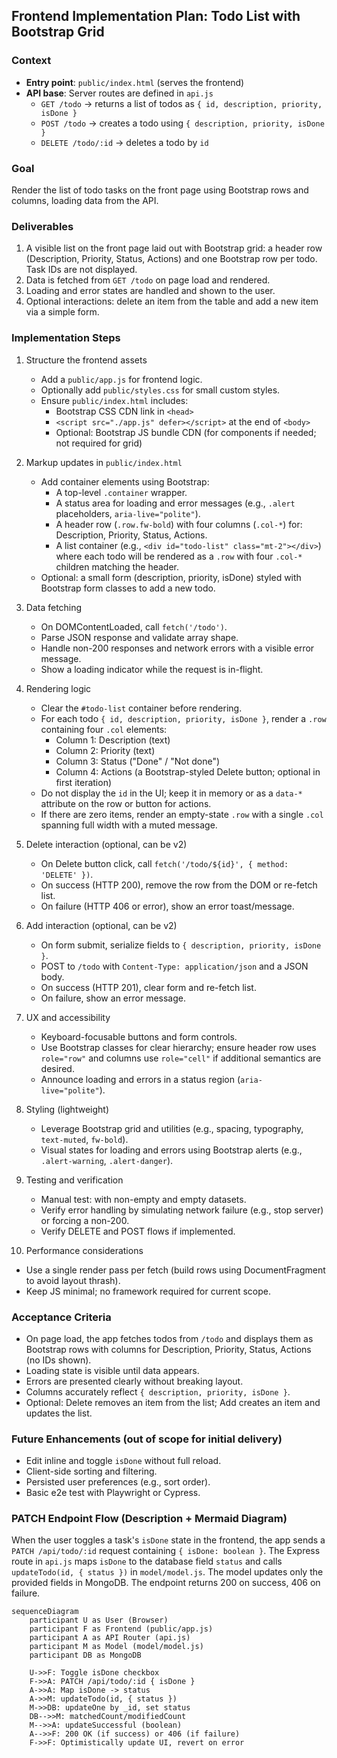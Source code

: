 ## Frontend Implementation Plan: Todo List with Bootstrap Grid

### Context
- **Entry point**: `public/index.html` (serves the frontend)
- **API base**: Server routes are defined in `api.js`
  - `GET /todo` → returns a list of todos as `{ id, description, priority, isDone }`
  - `POST /todo` → creates a todo using `{ description, priority, isDone }`
  - `DELETE /todo/:id` → deletes a todo by `id`

### Goal
Render the list of todo tasks on the front page using Bootstrap rows and columns, loading data from the API.

### Deliverables
1. A visible list on the front page laid out with Bootstrap grid: a header row (Description, Priority, Status, Actions) and one Bootstrap row per todo. Task IDs are not displayed.
2. Data is fetched from `GET /todo` on page load and rendered.
3. Loading and error states are handled and shown to the user.
4. Optional interactions: delete an item from the table and add a new item via a simple form.

### Implementation Steps
1. Structure the frontend assets
   - Add a `public/app.js` for frontend logic.
   - Optionally add `public/styles.css` for small custom styles.
   - Ensure `public/index.html` includes:
     - Bootstrap CSS CDN link in `<head>`
     - `<script src="./app.js" defer></script>` at the end of `<body>`
     - Optional: Bootstrap JS bundle CDN (for components if needed; not required for grid)

2. Markup updates in `public/index.html`
   - Add container elements using Bootstrap:
     - A top-level `.container` wrapper.
     - A status area for loading and error messages (e.g., `.alert` placeholders, `aria-live="polite"`).
     - A header row (`.row.fw-bold`) with four columns (`.col-*`) for: Description, Priority, Status, Actions.
     - A list container (e.g., `<div id="todo-list" class="mt-2"></div>`) where each todo will be rendered as a `.row` with four `.col-*` children matching the header.
   - Optional: a small form (description, priority, isDone) styled with Bootstrap form classes to add a new todo.

3. Data fetching
   - On DOMContentLoaded, call `fetch('/todo')`.
   - Parse JSON response and validate array shape.
   - Handle non-200 responses and network errors with a visible error message.
   - Show a loading indicator while the request is in-flight.

4. Rendering logic
   - Clear the `#todo-list` container before rendering.
   - For each todo `{ id, description, priority, isDone }`, render a `.row` containing four `.col` elements:
     - Column 1: Description (text)
     - Column 2: Priority (text)
     - Column 3: Status ("Done" / "Not done")
     - Column 4: Actions (a Bootstrap-styled Delete button; optional in first iteration)
   - Do not display the `id` in the UI; keep it in memory or as a `data-*` attribute on the row or button for actions.
   - If there are zero items, render an empty-state `.row` with a single `.col` spanning full width with a muted message.

5. Delete interaction (optional, can be v2)
   - On Delete button click, call `fetch('/todo/${id}', { method: 'DELETE' })`.
   - On success (HTTP 200), remove the row from the DOM or re-fetch list.
   - On failure (HTTP 406 or error), show an error toast/message.

6. Add interaction (optional, can be v2)
   - On form submit, serialize fields to `{ description, priority, isDone }`.
   - POST to `/todo` with `Content-Type: application/json` and a JSON body.
   - On success (HTTP 201), clear form and re-fetch list.
   - On failure, show an error message.

7. UX and accessibility
   - Keyboard-focusable buttons and form controls.
   - Use Bootstrap classes for clear hierarchy; ensure header row uses `role="row"` and columns use `role="cell"` if additional semantics are desired.
   - Announce loading and errors in a status region (`aria-live="polite"`).

8. Styling (lightweight)
   - Leverage Bootstrap grid and utilities (e.g., spacing, typography, `text-muted`, `fw-bold`).
   - Visual states for loading and errors using Bootstrap alerts (e.g., `.alert-warning`, `.alert-danger`).

9. Testing and verification
   - Manual test: with non-empty and empty datasets.
   - Verify error handling by simulating network failure (e.g., stop server) or forcing a non-200.
   - Verify DELETE and POST flows if implemented.

10. Performance considerations
   - Use a single render pass per fetch (build rows using DocumentFragment to avoid layout thrash).
   - Keep JS minimal; no framework required for current scope.

### Acceptance Criteria
- On page load, the app fetches todos from `/todo` and displays them as Bootstrap rows with columns for Description, Priority, Status, Actions (no IDs shown).
- Loading state is visible until data appears.
- Errors are presented clearly without breaking layout.
- Columns accurately reflect `{ description, priority, isDone }`.
- Optional: Delete removes an item from the list; Add creates an item and updates the list.

### Future Enhancements (out of scope for initial delivery)
- Edit inline and toggle `isDone` without full reload.
- Client-side sorting and filtering.
- Persisted user preferences (e.g., sort order).
- Basic e2e test with Playwright or Cypress.


### PATCH Endpoint Flow (Description + Mermaid Diagram)
When the user toggles a task's `isDone` state in the frontend, the app sends a `PATCH /api/todo/:id` request containing `{ isDone: boolean }`. The Express route in `api.js` maps `isDone` to the database field `status` and calls `updateTodo(id, { status })` in `model/model.js`. The model updates only the provided fields in MongoDB. The endpoint returns 200 on success, 406 on failure.


```mermaid
sequenceDiagram
    participant U as User (Browser)
    participant F as Frontend (public/app.js)
    participant A as API Router (api.js)
    participant M as Model (model/model.js)
    participant DB as MongoDB

    U->>F: Toggle isDone checkbox
    F->>A: PATCH /api/todo/:id { isDone }
    A->>A: Map isDone -> status
    A->>M: updateTodo(id, { status })
    M->>DB: updateOne by _id, set status
    DB-->>M: matchedCount/modifiedCount
    M-->>A: updateSuccessful (boolean)
    A-->>F: 200 OK (if success) or 406 (if failure)
    F->>F: Optimistically update UI, revert on error
```


